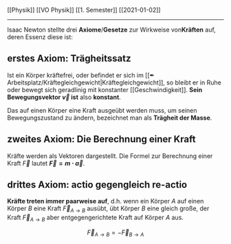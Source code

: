 [[Physik]] [[VO Physik]] [[1. Semester]] [[2021-01-02]]

---

Isaac Newton stellte drei **Axiome**/**Gesetze** zur Wirkweise von**Kräften** auf, deren Essenz diese ist:

## erstes Axiom: Trägheitssatz

Ist ein Körper kräftefrei, oder befindet er sich im [[✒ Arbeitsplatz/Kräftegleichgewicht|Kräftegleichgewicht]], so bleibt er in Ruhe oder bewegt sich geradlinig mit konstanter [[Geschwindigkeit]]. **Sein Bewegungsvektor $\vec{v}$ ist** also **konstant**.

Das auf einen Körper eine Kraft ausgeübt werden muss, um seinen Bewegungszustand zu ändern, bezeichnet man als **Trägheit der Masse**.

## zweites Axiom: Die Berechnung einer Kraft

Kräfte werden als Vektoren dargestellt. Die Formel zur Berechnung einer Kraft $\vec{F}$ lautet **$\vec{F} = m \cdot \vec{a}$**.

## drittes Axiom: actio gegengleich re-actio

**Kräfte treten immer paarweise auf**, d.h. wenn ein Körper $A$  auf einen Körper $B$ eine Kraft $\vec{F}_{A \rightarrow B}$ ausübt, übt Körper $B$ eine gleich große, der Kraft $\vec{F}_{A \rightarrow B}$ aber entgegengerichtete Kraft auf Körper $A$ aus.

$$
\vec{F}_{A \rightarrow B} = -\vec{F}_{B \rightarrow A}
$$